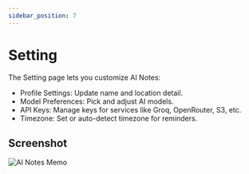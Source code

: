 ```yaml
---
sidebar_position: 7
---
```


# Setting

The Setting page lets you customize AI Notes:

- Profile Settings: Update name and location detail.
- Model Preferences: Pick and adjust AI models.
- API Keys: Manage keys for services like Groq, OpenRouter, S3, etc.
- Timezone: Set or auto-detect timezone for reminders.

## Screenshot

![AI Notes Memo](/img/ai-notes-xyz-screenshot/ai-notes-setting.png)